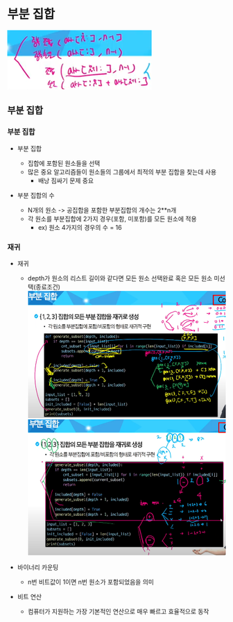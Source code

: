 # 부분 집합
![img.png](img.png)

## 부분 집합
### 부분 집합
- 부분 집합
    * 집합에 포함된 원소들을 선택
    * 많은 중요 알고리즘들이 원소들의 그룹에서 최적의 부분 집합을 찾는데 사용
        * 배낭 짐싸기 문제 중요
    
- 부분 집합의 수
    * N개의 원소 -> 공집합을 포함한 부분집합의 개수는 2**n개
    * 각 원소를 부분집합에 2가지 경우(포함, 미포함)를 모든 원소에 적용
        * ex) 원소 4가지의 경우의 수 = 16
    
### 재귀
- 재귀
    * depth가 원소의 리스트 길이와 같다면 모든 원소 선택완료 혹은 모든 원소 미선택(종료조건)
    ![img_1.png](img_1.png)
    ![img_2.png](img_2.png)
      

- 바이너리 카운팅
    * n번 비트값이 1이면 n번 원소가 포함되었음을 의미
    
- 비트 연산
    * 컴퓨터가 지원하는 가장 기본적인 연산으로 매우 빠르고 효율적으로 동작
    
